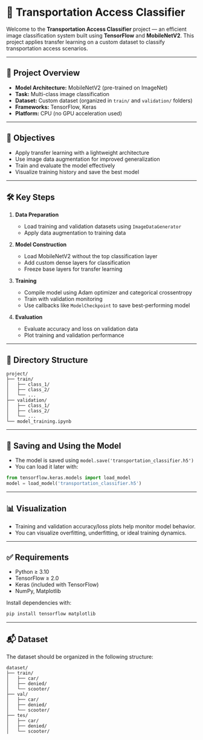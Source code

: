 



# 🚀 Transportation Access Classifier

Welcome to the **Transportation Access Classifier** project — an efficient image classification system built using **TensorFlow** and **MobileNetV2**. This project applies transfer learning on a custom dataset to classify transportation access scenarios.

---

## 📌 Project Overview

- **Model Architecture:** MobileNetV2 (pre-trained on ImageNet)
- **Task:** Multi-class image classification
- **Dataset:** Custom dataset (organized in `train/` and `validation/` folders)
- **Frameworks:** TensorFlow, Keras
- **Platform:** CPU (no GPU acceleration used)

---

## 🧠 Objectives

- Apply transfer learning with a lightweight architecture
- Use image data augmentation for improved generalization
- Train and evaluate the model effectively
- Visualize training history and save the best model

---

## 🛠️ Key Steps

1. **Data Preparation**
   - Load training and validation datasets using `ImageDataGenerator`
   - Apply data augmentation to training data

2. **Model Construction**
   - Load MobileNetV2 without the top classification layer
   - Add custom dense layers for classification
   - Freeze base layers for transfer learning

3. **Training**
   - Compile model using Adam optimizer and categorical crossentropy
   - Train with validation monitoring
   - Use callbacks like `ModelCheckpoint` to save best-performing model

4. **Evaluation**
   - Evaluate accuracy and loss on validation data
   - Plot training and validation performance

---

## 📁 Directory Structure

```
project/
├── train/
│   ├── class_1/
│   ├── class_2/
│   └── ...
├── validation/
│   ├── class_1/
│   ├── class_2/
│   └── ...
└── model_training.ipynb
```

---

## 💾 Saving and Using the Model

- The model is saved using `model.save('transportation_classifier.h5')`
- You can load it later with:
```python
from tensorflow.keras.models import load_model
model = load_model('transportation_classifier.h5')
```

---

## 📊 Visualization

- Training and validation accuracy/loss plots help monitor model behavior.
- You can visualize overfitting, underfitting, or ideal training dynamics.

---

## ✅ Requirements

- Python ≥ 3.10
- TensorFlow ≥ 2.0
- Keras (included with TensorFlow)
- NumPy, Matplotlib

Install dependencies with:
```bash
pip install tensorflow matplotlib
```

---

## 📬 Dataset

The dataset should be organized in the following structure:
```
dataset/
├── train/
│   ├── car/
│   ├── denied/
│   └── scooter/
├── val/
│   ├── car/
│   ├── denied/
│   └── scooter/
├── tes/
│   ├── car/
│   ├── denied/
│   └── scooter/
```



